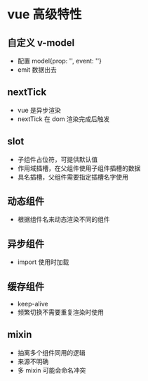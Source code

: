 # vue 高级特性
## 自定义 v-model
* 配置 model{prop: '', event: ''}
* emit 数据出去
## nextTick
* vue 是异步渲染
* nextTick 在 dom 渲染完成后触发
## slot
* 子组件占位符，可提供默认值
* 作用域插槽，在父组件使用子组件插槽的数据
* 具名插槽，父组件需要指定插槽名字使用
## 动态组件
* 根据组件名来动态渲染不同的组件
## 异步组件
* import 使用时加载
## 缓存组件
* keep-alive
* 频繁切换不需要重复渲染时使用
## mixin
* 抽离多个组件同用的逻辑
* 来源不明确
* 多 mixin 可能会命名冲突
